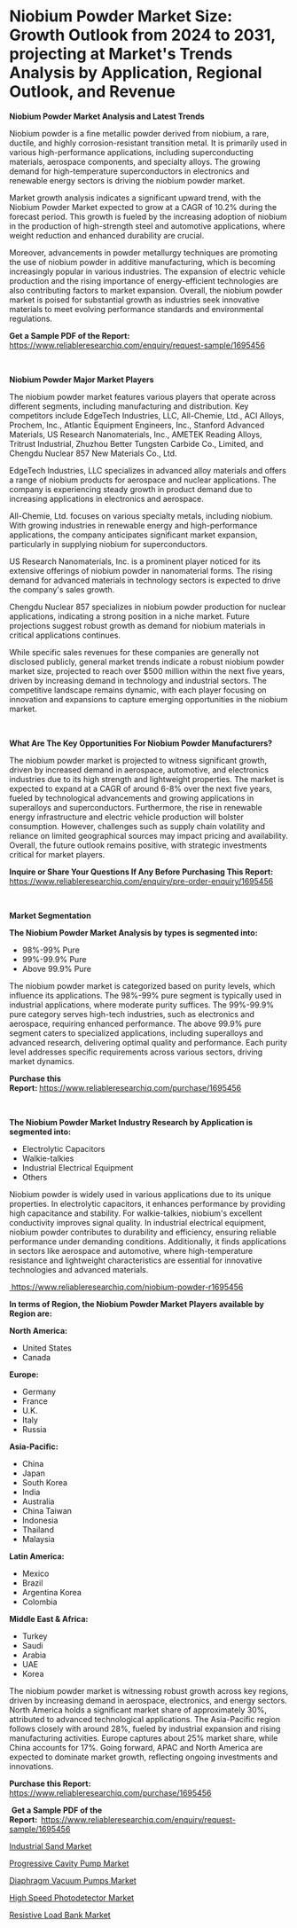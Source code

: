 <p><h1>Niobium Powder Market Size: Growth Outlook from 2024 to 2031, projecting at Market's Trends Analysis by Application, Regional Outlook, and Revenue</h1></p><p><strong>Niobium Powder Market Analysis and Latest Trends</strong></p>
<p><p>Niobium powder is a fine metallic powder derived from niobium, a rare, ductile, and highly corrosion-resistant transition metal. It is primarily used in various high-performance applications, including superconducting materials, aerospace components, and specialty alloys. The growing demand for high-temperature superconductors in electronics and renewable energy sectors is driving the niobium powder market.</p><p>Market growth analysis indicates a significant upward trend, with the Niobium Powder Market expected to grow at a CAGR of 10.2% during the forecast period. This growth is fueled by the increasing adoption of niobium in the production of high-strength steel and automotive applications, where weight reduction and enhanced durability are crucial. </p><p>Moreover, advancements in powder metallurgy techniques are promoting the use of niobium powder in additive manufacturing, which is becoming increasingly popular in various industries. The expansion of electric vehicle production and the rising importance of energy-efficient technologies are also contributing factors to market expansion. Overall, the niobium powder market is poised for substantial growth as industries seek innovative materials to meet evolving performance standards and environmental regulations.</p></p>
<p><strong>Get a Sample PDF of the Report:&nbsp;</strong> <a href="https://www.reliableresearchiq.com/enquiry/request-sample/1695456?utm_campaign=1144&utm_medium=2&utm_source=Github&utm_content=ia&utm_term=19102024&utm_id=niobium-powder">https://www.reliableresearchiq.com/enquiry/request-sample/1695456</a></p>
<p>&nbsp;</p>
<p><strong>Niobium Powder Major Market Players</strong></p>
<p><p>The niobium powder market features various players that operate across different segments, including manufacturing and distribution. Key competitors include EdgeTech Industries, LLC, All-Chemie, Ltd., ACI Alloys, Prochem, Inc., Atlantic Equipment Engineers, Inc., Stanford Advanced Materials, US Research Nanomaterials, Inc., AMETEK Reading Alloys, Tritrust Industrial, Zhuzhou Better Tungsten Carbide Co., Limited, and Chengdu Nuclear 857 New Materials Co., Ltd.</p><p>EdgeTech Industries, LLC specializes in advanced alloy materials and offers a range of niobium products for aerospace and nuclear applications. The company is experiencing steady growth in product demand due to increasing applications in electronics and aerospace.</p><p>All-Chemie, Ltd. focuses on various specialty metals, including niobium. With growing industries in renewable energy and high-performance applications, the company anticipates significant market expansion, particularly in supplying niobium for superconductors.</p><p>US Research Nanomaterials, Inc. is a prominent player noticed for its extensive offerings of niobium powder in nanomaterial forms. The rising demand for advanced materials in technology sectors is expected to drive the company's sales growth.</p><p>Chengdu Nuclear 857 specializes in niobium powder production for nuclear applications, indicating a strong position in a niche market. Future projections suggest robust growth as demand for niobium materials in critical applications continues.</p><p>While specific sales revenues for these companies are generally not disclosed publicly, general market trends indicate a robust niobium powder market size, projected to reach over $500 million within the next five years, driven by increasing demand in technology and industrial sectors. The competitive landscape remains dynamic, with each player focusing on innovation and expansions to capture emerging opportunities in the niobium market.</p></p>
<p>&nbsp;</p>
<p><strong>What Are The Key Opportunities For Niobium Powder Manufacturers?</strong></p>
<p><p>The niobium powder market is projected to witness significant growth, driven by increased demand in aerospace, automotive, and electronics industries due to its high strength and lightweight properties. The market is expected to expand at a CAGR of around 6-8% over the next five years, fueled by technological advancements and growing applications in superalloys and superconductors. Furthermore, the rise in renewable energy infrastructure and electric vehicle production will bolster consumption. However, challenges such as supply chain volatility and reliance on limited geographical sources may impact pricing and availability. Overall, the future outlook remains positive, with strategic investments critical for market players.</p></p>
<p><strong>Inquire or Share Your Questions If Any Before Purchasing This Report:</strong> <a href="https://www.reliableresearchiq.com/enquiry/pre-order-enquiry/1695456?utm_campaign=1144&utm_medium=2&utm_source=Github&utm_content=ia&utm_term=19102024&utm_id=niobium-powder">https://www.reliableresearchiq.com/enquiry/pre-order-enquiry/1695456</a></p>
<p>&nbsp;</p>
<p><strong>Market Segmentation</strong></p>
<p><strong>The Niobium Powder Market Analysis by types is segmented into:</strong></p>
<p><ul><li>98%-99% Pure</li><li>99%-99.9% Pure</li><li>Above 99.9% Pure</li></ul></p>
<p><p>The niobium powder market is categorized based on purity levels, which influence its applications. The 98%-99% pure segment is typically used in industrial applications, where moderate purity suffices. The 99%-99.9% pure category serves high-tech industries, such as electronics and aerospace, requiring enhanced performance. The above 99.9% pure segment caters to specialized applications, including superalloys and advanced research, delivering optimal quality and performance. Each purity level addresses specific requirements across various sectors, driving market dynamics.</p></p>
<p><strong>Purchase this Report:&nbsp;</strong><a href="https://www.reliableresearchiq.com/purchase/1695456?utm_campaign=1144&utm_medium=2&utm_source=Github&utm_content=ia&utm_term=19102024&utm_id=niobium-powder">https://www.reliableresearchiq.com/purchase/1695456</a></p>
<p>&nbsp;</p>
<p><strong>The Niobium Powder Market Industry Research by Application is segmented into:</strong></p>
<p><ul><li>Electrolytic Capacitors</li><li>Walkie-talkies</li><li>Industrial Electrical Equipment</li><li>Others</li></ul></p>
<p><p>Niobium powder is widely used in various applications due to its unique properties. In electrolytic capacitors, it enhances performance by providing high capacitance and stability. For walkie-talkies, niobium's excellent conductivity improves signal quality. In industrial electrical equipment, niobium powder contributes to durability and efficiency, ensuring reliable performance under demanding conditions. Additionally, it finds applications in sectors like aerospace and automotive, where high-temperature resistance and lightweight characteristics are essential for innovative technologies and advanced materials.</p></p>
<p><a href="https://www.reliableresearchiq.com/niobium-powder-r1695456?utm_campaign=1144&utm_medium=2&utm_source=Github&utm_content=ia&utm_term=19102024&utm_id=niobium-powder">&nbsp;https://www.reliableresearchiq.com/niobium-powder-r1695456</a></p>
<p><strong>In terms of Region, the Niobium Powder Market Players available by Region are:</strong></p>
<p>
    <p> <strong> North America: </strong>
        <ul>
            <li>United States</li>
            <li>Canada</li>
        </ul>
        </p> 
    <p> <strong> Europe: </strong>
        <ul>
            <li>Germany</li>
            <li>France</li>
            <li>U.K.</li>
            <li>Italy</li>
            <li>Russia</li>
        </ul>
        </p> 
    <p> <strong> Asia-Pacific: </strong>
        <ul>
            <li>China</li>
            <li>Japan</li>
            <li>South Korea</li>
            <li>India</li>
            <li>Australia</li>
            <li>China Taiwan</li>
            <li>Indonesia</li>
            <li>Thailand</li>
            <li>Malaysia</li>
        </ul>
        </p> 
    <p> <strong> Latin America: </strong>
        <ul>
            <li>Mexico</li>
            <li>Brazil</li>
            <li>Argentina Korea</li>
            <li>Colombia</li>
        </ul>
        </p> 
    <p> <strong> Middle East & Africa: </strong>
        <ul>
            <li>Turkey</li>
            <li>Saudi</li>
            <li>Arabia</li>
            <li>UAE</li>
            <li>Korea</li>
        </ul>
    </p>
    </p>
<p><p>The niobium powder market is witnessing robust growth across key regions, driven by increasing demand in aerospace, electronics, and energy sectors. North America holds a significant market share of approximately 30%, attributed to advanced technological applications. The Asia-Pacific region follows closely with around 28%, fueled by industrial expansion and rising manufacturing activities. Europe captures about 25% market share, while China accounts for 17%. Going forward, APAC and North America are expected to dominate market growth, reflecting ongoing investments and innovations.</p></p>
<p><strong>Purchase this Report: </strong><a href="https://www.reliableresearchiq.com/purchase/1695456?utm_campaign=1144&utm_medium=2&utm_source=Github&utm_content=ia&utm_term=19102024&utm_id=niobium-powder">https://www.reliableresearchiq.com/purchase/1695456</a></p>
<p>&nbsp;<strong>Get a Sample PDF of the Report:&nbsp;&nbsp;</strong><a href="https://www.reliableresearchiq.com/enquiry/request-sample/1695456?utm_campaign=1144&utm_medium=2&utm_source=Github&utm_content=ia&utm_term=19102024&utm_id=niobium-powder">https://www.reliableresearchiq.com/enquiry/request-sample/1695456</a></p>
<p><strong></strong></p>
<p><p><a href="https://github.com/fadrijbtavist/Market-Research-Report-List-1/blob/main/industrial-sand-market.md?utm_campaign=1144&utm_medium=2&utm_source=Github&utm_content=ia&utm_term=19102024&utm_id=niobium-powder">Industrial Sand Market</a></p><p><a href="https://issuu.com/reportprime-2/docs/progressive-cavity-pump-market-size_9069f4b04fc8d1?utm_campaign=1144&utm_medium=2&utm_source=Github&utm_content=ia&utm_term=19102024&utm_id=niobium-powder">Progressive Cavity Pump Market</a></p><p><a href="https://www.linkedin.com/pulse/diaphragm-vacuum-pumps-market-ecosystem-competitive-landscape-avhie?utm_campaign=1144&utm_medium=2&utm_source=Github&utm_content=ia&utm_term=19102024&utm_id=niobium-powder">Diaphragm Vacuum Pumps Market</a></p><p><a href="https://issuu.com/reportprime-2/docs/high-speed-photodetector-market-siz_317acb4c975e71?utm_campaign=1144&utm_medium=2&utm_source=Github&utm_content=ia&utm_term=19102024&utm_id=niobium-powder">High Speed Photodetector Market</a></p><p><a href="https://www.linkedin.com/pulse/resistive-load-bank-market-size-growth-industry-analysis-i6tkc?utm_campaign=1144&utm_medium=2&utm_source=Github&utm_content=ia&utm_term=19102024&utm_id=niobium-powder">Resistive Load Bank Market</a></p></p>